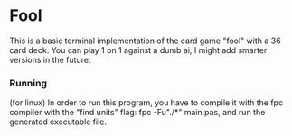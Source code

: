 # Fool
This is a basic terminal implementation of the card game "fool" with a 36 card deck. You can play 1 on 1 against a dumb ai,
I might add smarter versions in the future.

### Running
(for linux) In order to run this program, you have to compile it with the fpc compiler with the "find units" flag:
fpc -Fu"./*" main.pas, and run the generated executable file.
